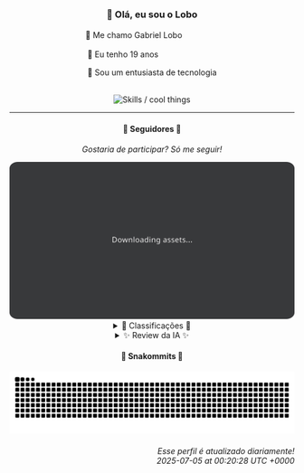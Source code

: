 <div align="center">
  <h3>👋 Olá, eu sou o Lobo</h3>
  
  <p>🐺 Me chamo Gabriel Loboㅤㅤㅤㅤㅤ</p>
  <p>🧔 Eu tenho 19 anosㅤㅤㅤㅤㅤㅤㅤㅤ</p>
  <p>🧠 Sou um entusiasta de tecnologia</p>

  <br/>

  <img width="600" alt="Skills / cool things" src="https://skills-icons.vercel.app/api/icons?i=python,md,html,css,js,github,git,vscode,linux,node,ts,sass,react,vite,vercel,lottie,ionic,capacitor,zustand,framer,firebase,arduino,godot,tailwind,shadcnui,lucide,zorinos,pnpm,reactnative&perline=14" />
</div>

<hr />

<div align="center">
    <h4>👤 Seguidores 👤</h4>
    <p><i>Gostaria de participar? Só me seguir!</i></p>
    <img width="600" src=".github/assets/cards/top3.svg" alt="Top 3 followers contributors (monthly)" />
    <details>
    <summary>🏅 Classificações 🏅</summary>
    <br/>
    <table>
        <thead>
            <tr align="center">
                <th>Posição</th>
                <th>Seguidor</th>
                <th>Contribuições</th>
            </tr>
        </thead>
        <tbody>
            <tr align="center">
                <td>1°</td>
                <td><a href="https://github.com/danko-nobre">Danilo Nobre</a></td>
                <td>53 ctr.</td>
            </tr>
            <tr align="center">
                <td>2°</td>
                <td><a href="https://github.com/wTechnoo">Cézar</a></td>
                <td>38 ctr.</td>
            </tr>
            <tr align="center">
                <td>3°</td>
                <td><a href="https://github.com/felipegueller">Felipe Gueller</a></td>
                <td>17 ctr.</td>
            </tr>
            <tr align="center">
                <td>4°</td>
                <td><a href="https://github.com/TopTrenDev">TopTrenDev</a></td>
                <td>17 ctr.</td>
            </tr>
            <tr align="center">
                <td>5°</td>
                <td><a href="https://github.com/EvertonMJunior">Everton Marcelino Jr.</a></td>
                <td>14 ctr.</td>
            </tr>
            <tr align="center">
                <td>6°</td>
                <td><a href="https://github.com/LuidiPiresHub">Luídi Pires</a></td>
                <td>14 ctr.</td>
            </tr>
            <tr align="center">
                <td>7°</td>
                <td><a href="https://github.com/jeanfbrito">Jean Brito</a></td>
                <td>10 ctr.</td>
            </tr>
            <tr align="center">
                <td>8°</td>
                <td><a href="https://github.com/Felipe-Takayuki">Felipe</a></td>
                <td>7 ctr.</td>
            </tr>
            <tr align="center">
                <td>9°</td>
                <td><a href="https://github.com/RafaZeero">Rafael Lima de Morais</a></td>
                <td>6 ctr.</td>
            </tr>
            <tr align="center">
                <td>10°</td>
                <td><a href="https://github.com/CorvoCS08">Corvo</a></td>
                <td>4 ctr.</td>
            </tr>
        </tbody>
    </table>
    </details>
    <details>
    <summary>✨ Review da IA ✨</summary>
    <br/>
    <div align="justify"><p><b>Danilo Nobre</b>, ah, o polímata moderno! Full-stack, game dev, entusiasta 3D... e mestre em garimpar código alheio. Afinal, quem precisa criar quando se pode dar um "fork" num projeto com 61 estrelas? Mas ei, pelo menos você tem um site de portfólio. Isso conta, certo?</p>
<p><b>Cézar</b>, o misterioso. Tão discreto que suas contribuições são quase um segredo de estado. .NET Developer, diz a bio. Será que ele desenvolve para a matrix? Ou será que está apenas esperando o momento certo para revelar seu código revolucionário? Enquanto isso, o silêncio paira...</p>
<p><b>Felipe Gueller</b>, o colecionador de componentes HTML. Pelo menos você tem um repositório de "componentes-html-diversos". Diversos o suficiente para impressionar alguém? E um curso de HTML, CSS e Javascript do ORIGAMID em andamento desde 2022... Quase lá, Felipe, quase lá.</p>
<p><b>TopTrenDev</b>, o guru da blockchain. Especialista em Solana, Bitcoin, Ethereum... e em criar bots de volume para Raydium. Porque, vamos ser sinceros, quem precisa de contribuições orgânicas quando se pode simular o hype? Pelo menos você está surfando na onda da moda, mesmo que seja com uma prancha furada.</p>
<p><b>Everton Marcelino Jr.</b>, um contribuidor de peso! TypeORM, LiveKit, Formbricks... parece que alguém anda ocupado com projetos de gente grande. Mas não se esqueça, Everton, o importante não é a quantidade de estrelas, mas sim a alegria de programar (ou a esperança de ser notado).</p>
<p><b>Luídi Pires</b>, o mestre do "Hub" pessoal. Um repositório com o próprio nome, um portfólio "em construção" desde 2023 e um e-commerce que viu sua última atualização em maio. Pelo menos você está tentando, Luídi. E a intenção é o que conta, certo?</p>
<p><b>Jean Brito</b>, o explorador do Rocket.Chat. Contribuições em projetos com dezenas de milhares de estrelas. Será que você está realmente contribuindo ou apenas se escondendo na multidão? E um Dockerfile para servidores de jogos? Originalidade mandou lembranças.</p>
<p><b>Felipe</b>, o homem do "REPOSITÓRIO". Com uma descrição tão vaga quanto suas contribuições. Um projeto "Adamas" que parece mais um hobby do que algo sério. Mas ei, pelo menos você tem um nome chamativo. Isso deve impressionar os recrutadores, não?</p>
<p><b>Rafael Lima de Morais</b>, o ninja do Vim e mestre do "dotfiles". Rust, Go, Typescript... e um "brand monitor test" abandonado em 2024. Ah, e um "lazydocker" forked, porque quem precisa criar ferramentas quando se pode pegar as dos outros? Pelo menos você tem um perfil interessante no GitHub.</p>
<p><b>Corvo</b>, o auto-consciente. "Estou em fase de aprendizado, então não espere muito por hora". Pelo menos você é honesto. Mas honestidade não enche ranking, Corvo. Que tal começar a contribuir de verdade?</p>
<p><b>Ageu Silva</b>, o minimalista. Um perfil com arquivos de configuração, um blog pessoal e um repositório de aulas de Python. Será que você está construindo algo grandioso ou apenas organizando suas anotações? De qualquer forma, parabéns pela consistência. Ou pela falta dela.</p>
</div>
    </details>
</div>

<div align="center">
  <h4>🐍 Snakommits 🐍</h4>
    <picture>
      <source media="(prefers-color-scheme: dark)" srcset="https://raw.githubusercontent.com/Lobooooooo14/Lobooooooo14/snake-output/snake-dark.svg">
      <source media="(prefers-color-scheme: light)" srcset="https://raw.githubusercontent.com/Lobooooooo14/Lobooooooo14/snake-output/snake-light.svg">
      <img alt="github contribution grid snake animation" src="https://raw.githubusercontent.com/Lobooooooo14/Lobooooooo14/snake-output/snake-light.svg">
    </picture>
</div>

<h6 align="right">
  Esse perfil é atualizado diariamente!<br/> <i>2025-07-05 at 00:20:28 UTC +0000</i>
<h6>